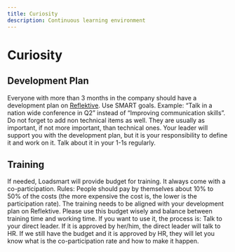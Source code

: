 ```yaml
---
title: Curiosity
description: Continuous learning environment
---
```


# Curiosity

## Development Plan

Everyone with more than 3 months in the company should have a development plan on [Reflektive](https://www.reflektive.com/app).
Use SMART goals. Example:
“Talk in a nation wide conference in Q2” instead of “Improving communication skills”.
Do not forget to add non technical items as well. They are usually as important, if not more important, than technical ones.
Your leader will support you with the development plan, but it is your responsibility to define it and work on it.
Talk about it in your 1-1s regularly.

## Training

If needed, Loadsmart will provide budget for training. It always come with a co-participation.
Rules:
People should pay by themselves about 10% to 50% of the costs (the more expensive the cost is, the lower is the participation rate).
The training needs to be aligned with your development plan on Reflektive.
Please use this budget wisely and balance between training time and working time.
If you want to use it, the process is:
Talk to your direct leader.
If it is approved by her/him, the direct leader will talk to HR.
If we still have the budget and it is approved by HR, they will let you know what is the co-participation rate and how to make it happen.

